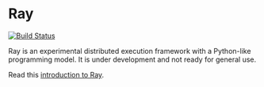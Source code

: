 # Ray

[![Build Status](https://travis-ci.org/amplab/ray.svg?branch=master)](https://travis-ci.org/amplab/ray)

Ray is an experimental distributed execution framework with a Python-like
programming model. It is under development and not ready for general use.

Read this [introduction to Ray](doc/introduction.md).
